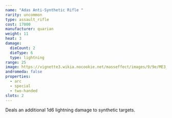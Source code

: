 ```yaml
---
name: "Adas Anti-Synthetic Rifle "
rarity: uncommon
type: assault_rifle
cost: 17000
manufacturer: quarian
weight: 11
heat: 3
damage:
  dieCount: 2
  dieType: 6
  type: lightning
range: 25
image: https://vignette3.wikia.nocookie.net/masseffect/images/9/9e/ME3_Adas_Anti-Synthetic_Assault_Rifle.png/revision/latest/scale-to-width-down/200?cb=20120809190433
andromeda: false
properties:
  - arc
  - special
  - two-handed
slots: 2
---
```

Deals an additional 1d6 lightning damage to synthetic targets.